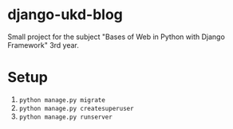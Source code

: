 # django-ukd-blog
Small project for the subject "Bases of Web in Python with Django Framework" 3rd year.

# Setup

1. `python manage.py migrate`
2. `python manage.py createsuperuser`
3. `python manage.py runserver`
